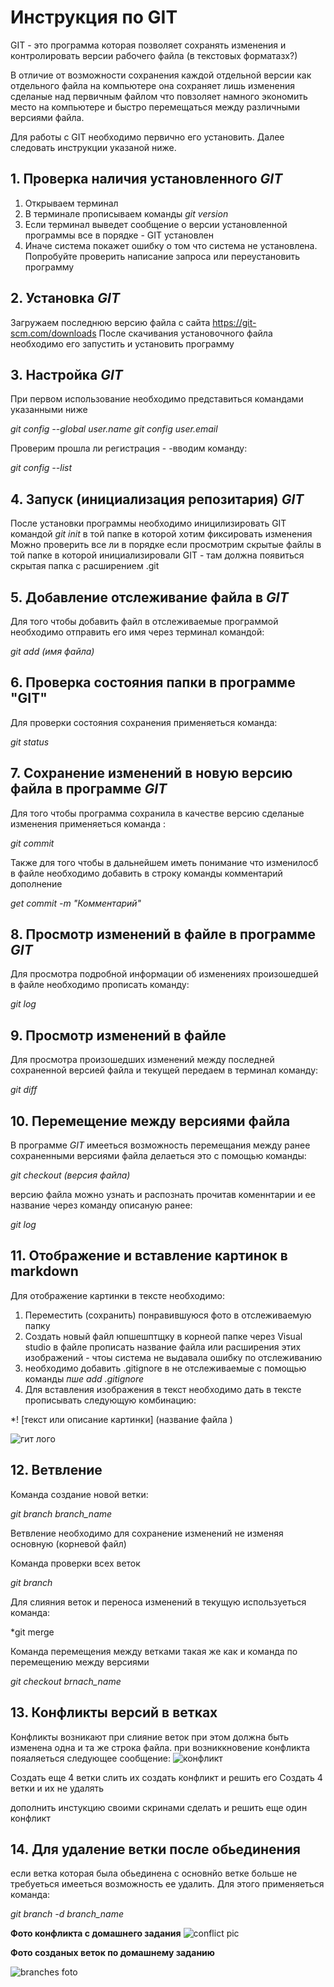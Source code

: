 # Инструкция по GIT

GIT - это программа которая позволяет сохранять изменения и контролировать версии рабочего файла (в текстовых форматазх?)

В отличие от возможности сохранения каждой отдельной версии как отдельного файла на компьютере она сохраняет  лишь изменения сделаные над первичным файлом что повзоляет намного экономить место на компьютере и быстро перемещаться между различными версиями файла.

Для работы с GIT необходимо первично его установить. Далее следовать инструкции указаной ниже.

## 1. Проверка наличия установленного *GIT* 

1. Открываем терминал
2. В терминале прописываем команды *git version*
3. Если терминал выведет сообщение о версии установленной программы все в порядке - GIT установлен
4. Иначе система покажет ошибку о том что система не установлена. Попробуйте проверить написание запроса или переустановить программу

## 2. Установка *GIT*

Загружаем последнюю версию файла с сайта https://git-scm.com/downloads
После скачивания установочного файла необходимо его запустить и установить программу



## 3. Настройка *GIT*

При первом использование необходимо представиться командами указанными ниже

*git config --global user.name*
*git config user.email*

Проверим прошла ли регистрация - -вводим команду:

*git config --list*

## 4. Запуск (инициализация репозитария) *GIT*

После установки программы необходимо иницилизировать GIT командой *git init* в той папке в которой хотим фиксировать изменения
Можно проверить все ли в порядке если просмотрим скрытые файлы в той папке в которой инициализировали GIT - там должна появиться скрытая папка с расширением .git

## 5. Добавление отслеживание файла в *GIT*
Для того чтобы добавить файл в отслеживаемые программой необходимо отправить его имя через терминал командой:

*git add (имя файла)*

## 6. Проверка состояния папки в программе "GIT"

Для проверки состояния сохранения применяеться команда: 

*git status*

## 7. Сохранение изменений в новую версию файла в программе *GIT*

Для того чтобы программа сохранила в качестве версию сделаные изменения применяеться команда :

*git commit*

Также для того чтобы в дальнейшем иметь понимание что изменилосб в файле необходимо добавить в строку команды комментарий дополнение 

*get commit -m "Комментарий"*

## 8. Просмотр изменений в файле в программе *GIT*

Для просмотра подробной информации об изменениях произошедшей в файле необходимо прописать команду:

*git log*

## 9. Просмотр изменений в файле 
Для просмотра произошедших изменений между последней сохраненной версией файла и текущей передаем в терминал команду:

*git diff*

## 10. Перемещение между версиями файла

В программе *GIT* имееться возможность перемещания между ранее сохраненными версиями файла делаеться это с помощью команды:

*git checkout (версия файла)*

версию файла можно узнать и распознать прочитав коменнтарии и ее название через команду описаную ранее:

*git log*

## 11. Отображение и вставление картинок в markdown

Для отображение картинки в тексте необходимо:

1. Переместить (сохранить) понравившуюся фото в отслеживаемую папку
2. Создать новый файл юпшешптщку в корнеой папке через Visual studio 
в файле прописать название файла или расширения этих изображений - чтоы система не выдавала ошибку по отслеживанию
3. необходимо добавить .gitignore в не отслеживаемые с помощью команды *пше add .gitignore*
4. Для вставления изображения в текст необходимо дать в тексте прописывать следующую комбинацию:

*! [текст или описание картинки] (название файла )

![гит лого](GitPosts-1080x675.png)

## 12. Ветвление

Команда создание новой ветки:

*git branch branch_name*

Ветвление необходимо для сохранение изменений не изменяя основную (корневой файл)

Команда проверки всех веток

*git branch*

Для слияния веток и переноса изменений в текущую используеться команда:

*git merge

Команда перемещения между ветками такая же как и команда по перемещению между версиями

*git checkout brnach_name*

## 13. Конфликты версий в ветках

Конфликты возникают при слияние веток при этом должна быть изменена одна и та же строка файла.
при возниккновение конфликта пояаляеться следующее сообщение:
![конфликт](2.png)

Создать еще 4 ветки
слить их
создать конфликт и решить его
Создать 4 ветки и их не удалять

дополнить инстукцию своими скринами
сделать и решить еще один конфликт

## 14. Для удаление ветки после обьединения

если ветка которая была обьединена с основнйо ветке больше не требуеться имееться возможность ее удалить. Для этого применяеться команда:

*git branch -d branch_name*

**__Фото конфликта с домашнего задания__**
![conflict pic](hwconflict.png)

**__Фото созданых веток по домашнему заданию__**

![branches foto](branch_foto.png)















